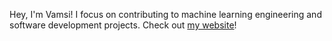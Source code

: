 Hey, I'm Vamsi! I focus on contributing to machine learning engineering and software development projects. Check out [my website](vamsidesu.com)!

<!---
vamsidesu5/vamsidesu5 is a ✨ special ✨ repository because its `README.md` (this file) appears on your GitHub profile.
You can click the Preview link to take a look at your changes.
--->
